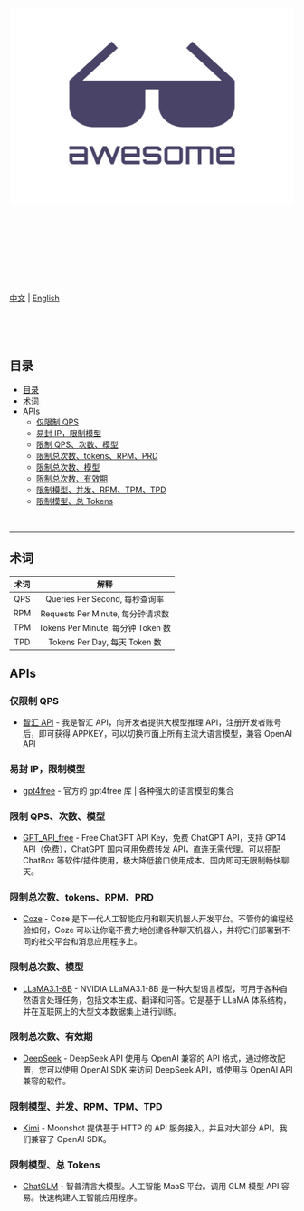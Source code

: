 <div align="center">
	<img width="500" height="350" src="media/logo.svg" alt="Awesome">
	<br>
	<br>
	<br>
	<br>
</div>
<br>
<br>
<br>
<br>
<br>

[中文](readme.zh.md) | [English](readme.md)

<br>
<br>
<br>

## 目录

- [目录](#目录)
- [术词](#术词)
- [APIs](#apis)
	- [仅限制 QPS](#仅限制-qps)
	- [易封 IP，限制模型](#易封-ip限制模型)
	- [限制 QPS、次数、模型](#限制-qps次数模型)
	- [限制总次数、tokens、RPM、PRD](#限制总次数tokensrpmprd)
	- [限制总次数、模型](#限制总次数模型)
	- [限制总次数、有效期](#限制总次数有效期)
	- [限制模型、并发、RPM、TPM、TPD](#限制模型并发rpmtpmtpd)
	- [限制模型、总 Tokens](#限制模型总-tokens)

<br>
<hr>

## 术词

| 术词 |                解释                |
| :--: | :--------------------------------: |
| QPS  |   Queries Per Second, 每秒查询率   |
| RPM  | Requests Per Minute, 每分钟请求数  |
| TPM  | Tokens Per Minute, 每分钟 Token 数 |
| TPD  |   Tokens Per Day, 每天 Token 数    |

## APIs

### 仅限制 QPS

- [智汇 API](https://cognihub.baystoneai.com) - 我是智汇 API，向开发者提供大模型推理 API，注册开发者账号后，即可获得 APPKEY，可以切换市面上所有主流大语言模型，兼容 OpenAI API

### 易封 IP，限制模型

- [gpt4free](https://github.com/xtekky/gpt4free) - 官方的 gpt4free 库 | 各种强大的语言模型的集合

### 限制 QPS、次数、模型

- [GPT_API_free](https://github.com/chatanywhere/GPT_API_free) - Free ChatGPT API Key，免费 ChatGPT API，支持 GPT4 API（免费），ChatGPT 国内可用免费转发 API，直连无需代理。可以搭配 ChatBox 等软件/插件使用，极大降低接口使用成本。国内即可无限制畅快聊天。

### 限制总次数、tokens、RPM、PRD

- [Coze](https://www.coze.com/docs/developer_guides/coze_api_overview) - Coze 是下一代人工智能应用和聊天机器人开发平台。不管你的编程经验如何，Coze 可以让你毫不费力地创建各种聊天机器人，并将它们部署到不同的社交平台和消息应用程序上。

### 限制总次数、模型

- [LLaMA3.1-8B](https://build.nvidia.com/explore/discover#llama-3_1-8b-instruct) - NVIDIA LLaMA3.1-8B 是一种大型语言模型，可用于各种自然语言处理任务，包括文本生成、翻译和问答。它是基于 LLaMA 体系结构，并在互联网上的大型文本数据集上进行训练。

### 限制总次数、有效期

- [DeepSeek](https://platform.deepseek.com/api-docs/zh-cn/) - DeepSeek API 使用与 OpenAI 兼容的 API 格式，通过修改配置，您可以使用 OpenAI SDK 来访问 DeepSeek API，或使用与 OpenAI API 兼容的软件。

### 限制模型、并发、RPM、TPM、TPD

- [Kimi](https://platform.moonshot.cn/docs/intro) - Moonshot 提供基于 HTTP 的 API 服务接入，并且对大部分 API，我们兼容了 OpenAI SDK。

### 限制模型、总 Tokens

- [ChatGLM](https://open.bigmodel.cn/dev/api#overview) - 智普清言大模型。人工智能 MaaS 平台。调用 GLM 模型 API 容易。快速构建人工智能应用程序。
